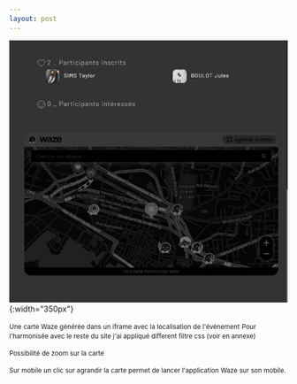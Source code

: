 ```yaml
---
layout: post
---
```

![calendar](images/calendarShowEnd.jpg){:width="350px"}

<small>Une carte Waze générée dans un iframe avec la localisation de l'événement</small>
<small>Pour l'harmonisée avec le reste du site j'ai appliqué different filtre css (voir en annexe)</small>

<small>Possibilité de zoom sur la carte</small>

<small>Sur mobile un clic sur agrandir la carte permet de lancer l'application Waze sur son mobile.</small>
